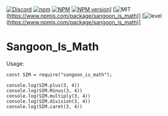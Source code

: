 [![Discord](https://discordapp.com/api/guilds/558296123794653206/embed.png)](https://discord.gg/KNBGZU2)
[![npm](https://img.shields.io/npm/v/npm.svg)](https://www.npmjs.com/package/sangoon_is_math)
[![NPM](https://nodei.co/npm/sangoon_is_math.png?downloads=true&downloadRank=true&stars=true)](https://nodei.co/npm/sangoon_is_math/)
[![NPM version](https://badge.fury.io/js/sangoon_is_math.svg)](http://badge.fury.io/jssangoon_is_math/)]
[![MIT](https://img.shields.io/dub/l/vibe-d.svg)(https://www.npmjs.com/package/sangoon_is_math)]
[![level](https://img.shields.io/github/package-json/v/IcedFrisby/IcedFrisby.svg)(https://www.npmjs.com/package/sangoon_is_math)]
# Sangoon_Is_Math

Usage:
```
const SIM = require("sangoon_is_math");

console.log(SIM.plus(3, 4))
console.log(SIM.Minus(3, 4))
console.log(SIM.multiply(3, 4))
console.log(SIM.division(3, 4))
console.log(SIM.caret(3, 4))
```
